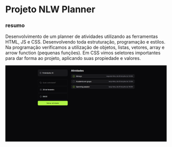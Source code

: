 # Projeto NLW Planner

### resumo
Desenvolvimento de um planner de atividades utilizando as ferramentas HTML, JS e CSS. Desenvolvendo toda estruturação, programação e estilos. Na programação verificamos a utilização de objetos, listas, vetores, array e arrow function (pequenas funções). Em CSS vimos seletores importantes para dar forma ao projeto, aplicando suas propiedade e valores.

<img src="image.png"/>